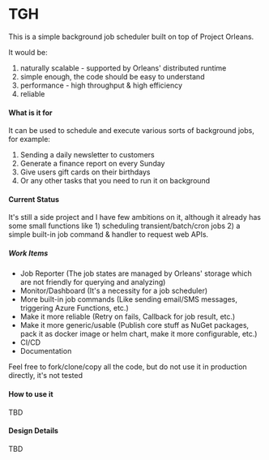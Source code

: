 # TGH

This is a simple background job scheduler built on top of Project Orleans.

It would be:
1) naturally scalable - supported by Orleans' distributed runtime
2) simple enough, the code should be easy to understand
3) performance - high throughput & high efficiency
4) reliable

#### What is it for
It can be used to schedule and execute various sorts of background jobs, for example:
1. Sending a daily newsletter to customers
2. Generate a finance report on every Sunday
3. Give users gift cards on their birthdays
4. Or any other tasks that you need to run it on background

#### Current Status
It's still a side project and I have few ambitions on it, although it already has some small functions like 1) scheduling transient/batch/cron jobs 2) a simple built-in job command & handler to request web APIs.

##### Work Items
* Job Reporter (The job states are managed by Orleans' storage which are not friendly for querying and analyzing)
* Monitor/Dashboard (It's a necessity for a job scheduler)
* More built-in job commands (Like sending email/SMS messages, triggering Azure Functions, etc.)
* Make it more reliable (Retry on fails, Callback for job result, etc.)
* Make it more generic/usable (Publish core stuff as NuGet packages, pack it as docker image or helm chart, make it more configurable, etc.)
* CI/CD
* Documentation

Feel free to fork/clone/copy all the code, but do not use it in production directly, it's not tested

#### How to use it
TBD

#### Design Details
TBD

